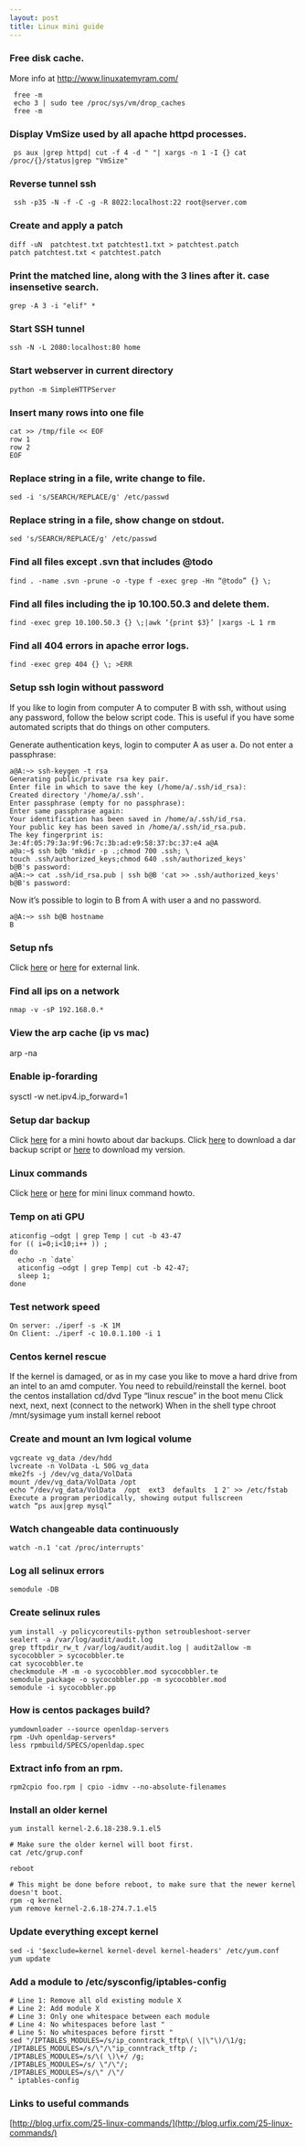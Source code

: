 ```yaml
---
layout: post
title: Linux mini guide
---
```


### Free disk cache.

More info at http://www.linuxatemyram.com/

     free -m
     echo 3 | sudo tee /proc/sys/vm/drop_caches 
     free -m

### Display VmSize used by all apache httpd processes.

     ps aux |grep httpd| cut -f 4 -d " "| xargs -n 1 -I {} cat /proc/{}/status|grep "VmSize"
     
### Reverse tunnel ssh
  
     ssh -p35 -N -f -C -g -R 8022:localhost:22 root@server.com

### Create and apply a patch

    diff -uN  patchtest.txt patchtest1.txt > patchtest.patch
    patch patchtest.txt < patchtest.patch

### Print the matched line, along with the 3 lines after it. case insensetive search.

    grep -A 3 -i "elif" *

### Start SSH tunnel

    ssh -N -L 2080:localhost:80 home
    
### Start webserver in current directory

    python -m SimpleHTTPServer

### Insert many rows into one file

    cat >> /tmp/file << EOF
    row 1
    row 2
    EOF

### Replace string in a file, write change to file.

    sed -i 's/SEARCH/REPLACE/g' /etc/passwd

### Replace string in a file, show change on stdout.

    sed 's/SEARCH/REPLACE/g' /etc/passwd

### Find all files except .svn that includes @todo

    find . -name .svn -prune -o -type f -exec grep -Hn “@todo” {} \;

### Find all files including the ip 10.100.50.3 and delete them.

    find -exec grep 10.100.50.3 {} \;|awk ‘{print $3}’ |xargs -L 1 rm

### Find all 404 errors in apache error logs.

    find -exec grep 404 {} \; >ERR        

### Setup ssh login without password

If you like to login from computer A to computer B with ssh, without
using any password, follow the below script code. This is useful if you
have some automated scripts that do things on other computers.

Generate authentication keys, login to computer A as user a. Do not
enter a passphrase:

    a@A:~> ssh-keygen -t rsa
    Generating public/private rsa key pair.
    Enter file in which to save the key (/home/a/.ssh/id_rsa):
    Created directory '/home/a/.ssh'.
    Enter passphrase (empty for no passphrase):
    Enter same passphrase again:
    Your identification has been saved in /home/a/.ssh/id_rsa.
    Your public key has been saved in /home/a/.ssh/id_rsa.pub.
    The key fingerprint is:
    3e:4f:05:79:3a:9f:96:7c:3b:ad:e9:58:37:bc:37:e4 a@A
    a@a:~$ ssh b@b 'mkdir -p .;chmod 700 .ssh; \
    touch .ssh/authorized_keys;chmod 640 .ssh/authorized_keys'
    b@B's password:
    a@A:~> cat .ssh/id_rsa.pub | ssh b@B 'cat >> .ssh/authorized_keys'
    b@B's password:

Now it’s possible to login to B from A with user a and no password.

    a@A:~> ssh b@B hostname
    B

### Setup nfs

Click [here](https://help.ubuntu.com/community/SettingUpNFSHowTo)
or [here](http://www.ubuntugeek.com/nfs-server-and-client-configuration-in-ubuntu.html)
for external link.

### Find all ips on a network
    nmap -v -sP 192.168.0.*

### View the arp cache (ip vs mac)
arp -na

### Enable ip-forarding
sysctl -w net.ipv4.ip_forward=1

### Setup dar backup

Click [here](http://dar.linux.free.fr/doc/mini-howto/index.html) for a
mini howto about dar backups.
Click [here](http://gradha.sdf-eu.org/dar_scripts/dar_backups.sh) to
download a dar backup script
or [here](https://github.com/arlukin/home/blob/master/bin/dar_backups.sh)
to download my version.

### Linux commands

Click [here](http://www.pixelbeat.org/cmdline.html) or
[here](http://ss64.com/bash/) for mini linux command howto.

### Temp on ati GPU

    aticonfig –odgt | grep Temp | cut -b 43-47
    for (( i=0;i<10;i++ )) ;
    do
      echo -n `date`
      aticonfig –odgt | grep Temp| cut -b 42-47;
      sleep 1;
    done

### Test network speed

    On server: ./iperf -s -K 1M
    On Client: ./iperf -c 10.0.1.100 -i 1

### Centos kernel rescue

If the kernel is damaged, or as in my case you like to move a hard drive
from an intel to an amd computer. You need to rebuild/reinstall the kernel.
    boot the centos installation cd/dvd
    Type “linux rescue” in the boot menu
    Click next, next, next (connect to the network)
    When in the shell type
    chroot /mnt/sysimage
    yum install kernel
    reboot

### Create and mount an lvm logical volume

    vgcreate vg_data /dev/hdd
    lvcreate -n VolData -L 50G vg_data
    mke2fs -j /dev/vg_data/VolData
    mount /dev/vg_data/VolData /opt
    echo “/dev/vg_data/VolData  /opt  ext3  defaults  1 2″ >> /etc/fstab
    Execute a program periodically, showing output fullscreen
    watch “ps aux|grep mysql”

### Watch changeable data continuously

    watch -n.1 'cat /proc/interrupts'

### Log all selinux errors

    semodule -DB

### Create selinux rules    

    yum install -y policycoreutils-python setroubleshoot-server
    sealert -a /var/log/audit/audit.log
    grep tftpdir_rw_t /var/log/audit/audit.log | audit2allow -m sycocobbler > sycocobbler.te 
    cat sycocobbler.te
    checkmodule -M -m -o sycocobbler.mod sycocobbler.te
    semodule_package -o sycocobbler.pp -m sycocobbler.mod
    semodule -i sycocobbler.pp

### How is centos packages build?

    yumdownloader --source openldap-servers
    rpm -Uvh openldap-servers*
    less rpmbuild/SPECS/openldap.spec
    
### Extract info from an rpm.

    rpm2cpio foo.rpm | cpio -idmv --no-absolute-filenames
    
### Install an older kernel

    yum install kernel-2.6.18-238.9.1.el5
    
    # Make sure the older kernel will boot first.
    cat /etc/grup.conf
    
    reboot
    
    # This might be done before reboot, to make sure that the newer kernel doesn't boot.
    rpm -q kernel
    yum remove kernel-2.6.18-274.7.1.el5
    
### Update everything except kernel

    sed -i '$exclude=kernel kernel-devel kernel-headers' /etc/yum.conf 
    yum update
    
### Add a module to /etc/sysconfig/iptables-config

    # Line 1: Remove all old existing module X
    # Line 2: Add module X
    # Line 3: Only one whitespace between each module
    # Line 4: No whitespaces before last "
    # Line 5: No whitespaces before firstt "
    sed "/IPTABLES_MODULES=/s/ip_conntrack_tftp\( \|\"\)/\1/g;
    /IPTABLES_MODULES=/s/\"/\"ip_conntrack_tftp /;
    /IPTABLES_MODULES=/s/\( \)\+/ /g;
    /IPTABLES_MODULES=/s/ \"/\"/;
    /IPTABLES_MODULES=/s/\" /\"/
    " iptables-config 

### Links to useful commands

[http://blog.urfix.com/25-linux-commands/](http://blog.urfix.com/25-linux-commands/)

    